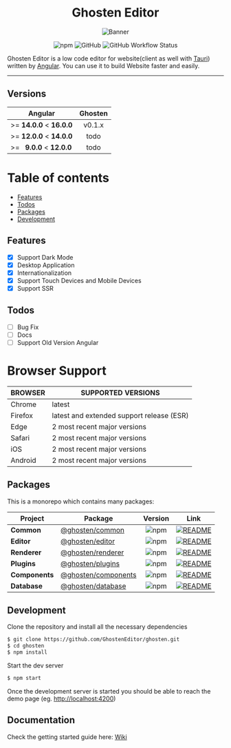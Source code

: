 <div align="center">

# Ghosten Editor

![Banner](https://user-images.githubusercontent.com/121630113/210319723-d0a2e574-4197-4379-a8c5-96e4b17c52b9.png)

[//]: # (中文 |)
[//]: # (English)

![npm](https://img.shields.io/npm/v/@ghosten/common?logo=npm)
![GitHub](https://img.shields.io/github/license/GhostenEditor/ghosten)
![GitHub Workflow Status](https://img.shields.io/github/actions/workflow/status/GhostenEditor/ghosten/release.yml)

</div>


Ghosten Editor is a low code editor for website(client as well with [Tauri](https://tauri.app)) written by [Angular](https://angular.io). You can use it to build Website faster and easily.

---

## Versions

| Angular                            | Ghosten |
|------------------------------------|:-------:|
| \>= **14.0.0** \< **16.0.0**       | v0.1.x  |
| \>= **12.0.0** \< **14.0.0**       |  todo   |
| \>= &nbsp; **9.0.0** \< **12.0.0** |  todo   |

Table of contents
=================

* [Features](#features)
* [Todos](#Todos)
* [Packages](#Packages)
* [Development](#Development)

## Features

- [x] Support Dark Mode
- [x] Desktop Application
- [x] Internationalization
- [x] Support Touch Devices and Mobile Devices
- [x] Support SSR

## Todos

- [ ] Bug Fix
- [ ] Docs
- [ ] Support Old Version Angular

# Browser	Support 
| BROWSER  | 	SUPPORTED VERSIONS                        |
|----------|--------------------------------------------|
| Chrome   | 	latest                                    |
| Firefox  | 	latest and extended support release (ESR) |
| Edge     | 	2 most recent major versions              |
| Safari   | 	2 most recent major versions              |
| iOS      | 	2 most recent major versions              |
| Android	 | 2 most recent major versions               |

## Packages

This is a monorepo which contains many packages:

| Project        | Package                                                                  |                              Version                              | Link                                                                                  |
|----------------|--------------------------------------------------------------------------|:-----------------------------------------------------------------:|---------------------------------------------------------------------------------------|
| **Common**     | [@ghosten/common](https://www.npmjs.com/package/@ghosten/common)         |   ![npm](https://img.shields.io/npm/v/@ghosten/common?logo=npm)   | [![README](https://img.shields.io/badge/README-green)](projects/common/README.md)     |
| **Editor**     | [@ghosten/editor](https://www.npmjs.com/package/@ghosten/editor)         |   ![npm](https://img.shields.io/npm/v/@ghosten/editor?logo=npm)   | [![README](https://img.shields.io/badge/README-green)](projects/editor/README.md)     |
| **Renderer**   | [@ghosten/renderer](https://www.npmjs.com/package/@ghosten/renderer)     |  ![npm](https://img.shields.io/npm/v/@ghosten/renderer?logo=npm)  | [![README](https://img.shields.io/badge/README-green)](projects/renderer/README.md)   |
| **Plugins**    | [@ghosten/plugins](https://www.npmjs.com/package/@ghosten/plugins)       |  ![npm](https://img.shields.io/npm/v/@ghosten/plugins?logo=npm)   | [![README](https://img.shields.io/badge/README-green)](projects/plugins/README.md)    |
| **Components** | [@ghosten/components](https://www.npmjs.com/package/@ghosten/components) | ![npm](https://img.shields.io/npm/v/@ghosten/components?logo=npm) | [![README](https://img.shields.io/badge/README-green)](projects/components/README.md) |
| **Database**   | [@ghosten/database](https://www.npmjs.com/package/@ghosten/database)     |  ![npm](https://img.shields.io/npm/v/@ghosten/database?logo=npm)  | [![README](https://img.shields.io/badge/README-green)](projects/database/README.md)   |


## Development

Clone the repository and install all the necessary dependencies

```sh
$ git clone https://github.com/GhostenEditor/ghosten.git
$ cd ghosten
$ npm install
```

Start the dev server

```sh
$ npm start
```

Once the development server is started you should be able to reach the demo page (eg. [http://localhost:4200](http://localhost:4200))

## Documentation

Check the getting started guide here: [Wiki](https://github.com/GhostenEditor/ghosten/wiki)

